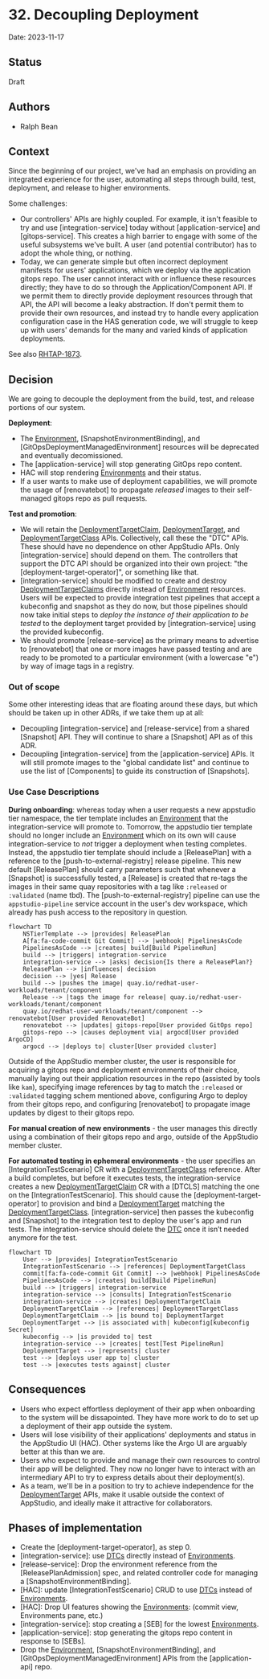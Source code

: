 # 32. Decoupling Deployment

Date: 2023-11-17

## Status

Draft

## Authors

* Ralph Bean

## Context

Since the beginning of our project, we've had an emphasis on providing an integrated experience for
the user, automating all steps through build, test, deployment, and release to higher environments.

Some challenges:

- Our controllers' APIs are highly coupled. For example, it isn't feasible to try and use
  [integration-service] today without [application-service] and [gitops-service]. This creates
  a high barrier to engage with some of the useful subsystems we've built. A user (and potential
  contributor) has to adopt the whole thing, or nothing.
- Today, we can generate simple but often incorrect deployment manifests for users' applications,
  which we deploy via the application gitops repo. The user cannot interact with or influence these
  resources directly; they have to do so through the Application/Component API. If we permit them to
  directly provide deployment resources through that API, the API will become a leaky abstraction.
  If don't permit them to provide their own resources, and instead try to handle every application
  configuration case in the HAS generation code, we will struggle to keep up with users' demands for
  the many and varied kinds of application deployments.

See also [RHTAP-1873](https://issues.redhat.com/browse/RHTAP-1873).

## Decision

We are going to decouple the deployment from the build, test, and release portions of our system.

**Deployment**:

- The [Environment], [SnapshotEnvironmentBinding], and [GitOpsDeploymentManagedEnvironment]
  resources will be deprecated and eventually decomissioned.
- The [application-service] will stop generating GitOps repo content.
- HAC will stop rendering [Environments] and their status.
- If a user wants to make use of deployment capabilities, we will promote the usage of [renovatebot]
  to propagate _released_ images to their self-managed gitops repo as pull requests.

**Test and promotion**:

- We will retain the [DeploymentTargetClaim], [DeploymentTarget], and [DeploymentTargetClass] APIs.
  Collectively, call these the "DTC" APIs. These should have no dependence on other AppStudio APIs.
  Only [integration-service] should depend on them. The controllers that support the DTC API should
  be organized into their own project: "the [deployment-target-operator]", or something like that.
- [integration-service] should be modified to create and destroy [DeploymentTargetClaims] directly
  instead of [Environment] resources. Users will be expected to provide integration test pipelines
  that accept a kubeconfig and snapshot as they do now, but those pipelines should now take initial
  steps to *deploy the instance of their application to be tested* to the deployment target provided
  by [integration-service] using the provided kubeconfig.
- We should promote [release-service] as the primary means to advertise to [renovatebot] that one or
  more images have passed testing and are ready to be promoted to a particular environment (with
  a lowercase "e") by way of image tags in a registry.

### Out of scope

Some other interesting ideas that are floating around these days, but which should be taken up in
other ADRs, if we take them up at all:

- Decoupling [integration-service] and [release-service] from a shared [Snapshot] API. They will
  continue to share a [Snapshot] API as of this ADR.
- Decoupling [integration-service] from the [application-service] APIs. It will still promote images
  to the "global candidate list" and continue to use the list of [Components] to guide its
  construction of [Snapshots].

### Use Case Descriptions

**During onboarding**: whereas today when a user requests a new appstudio tier namespace, the tier
template includes an [Environment] that the integration-service will promote to. Tomorrow, the
appstudio tier template should no longer include an [Environment] which on its own will cause
integration-service to _not_ trigger a deployment when testing completes. Instead, the appstudio
tier template should include a [ReleasePlan] with a reference to the [push-to-external-registry]
release pipeline. This new default [ReleasePlan] should carry parameters such that whenever
a [Snapshot] is successfully tested, a [Release] is created that re-tags the images in their same
quay repositories with a tag like `:released` or `:validated` (name tbd). The
[push-to-external-registry] pipeline can use the `appstudio-pipeline` service account in the user's
dev workspace, which already has push access to the repository in question.

```mermaid
flowchart TD
    NSTierTemplate --> |provides| ReleasePlan
    A[fa:fa-code-commit Git Commit] --> |webhook| PipelinesAsCode
    PipelinesAsCode --> |creates| build[Build PipelineRun]
    build --> |triggers| integration-service
    integration-service --> |asks| decision{Is there a ReleasePlan?}
    ReleasePlan --> |influences| decision
    decision --> |yes| Release
    build --> |pushes the image| quay.io/redhat-user-workloads/tenant/component
    Release --> |tags the image for release| quay.io/redhat-user-workloads/tenant/component
    quay.io/redhat-user-workloads/tenant/component --> renovatebot[User provided RenovateBot]
    renovatebot --> |updates| gitops-repo[User provided GitOps repo]
    gitops-repo --> |causes deployment via| argocd[User provided ArgoCD]
    argocd --> |deploys to| cluster[User provided cluster]
```

Outside of the AppStudio member cluster, the user is responsible for acquiring a gitops repo and
deployment environments of their choice, manually laying out their application resources in the repo
(assisted by tools like `kam`), specifying image references by tag to match the `:released` or
`:validated` tagging schem mentioned above, configuring Argo to deploy from their gitops repo, and
configuring [renovatebot] to propagate image updates by digest to their gitops repo.

**For manual creation of new environments** - the user manages this directly using a combination of
their gitops repo and argo, outside of the AppStudio member cluster.

**For automated testing in ephemeral environments** - the user specifies an
[IntegrationTestScenario] CR with a [DeploymentTargetClass] reference. After a build completes, but
before it executes tests, the integration-service creates a new [DeploymentTargetClaim] CR with
a [DTCLS] matching the one on the [IntegrationTestScenario]. This should cause the
[deployment-target-operator] to provision and bind a [DeploymentTarget] matching the
[DeploymentTargetClass]. [integration-service] then passes the kubeconfig and [Snapshot] to the
integration test to deploy the user's app and run tests.  The integration-service should delete the
[DTC] once it isn’t needed anymore for the test.

```mermaid
flowchart TD
    User --> |provides| IntegrationTestScenario
    IntegrationTestScenario --> |references| DeploymentTargetClass
    commit[fa:fa-code-commit Git Commit] --> |webhook| PipelinesAsCode
    PipelinesAsCode --> |creates| build[Build PipelineRun]
    build --> |triggers| integration-service
    integration-service --> |consults| IntegrationTestScenario
    integration-service --> |creates| DeploymentTargetClaim
    DeploymentTargetClaim --> |references| DeploymentTargetClass
    DeploymentTargetClaim --> |is bound to| DeploymentTarget
    DeploymentTarget --> |is associated with| kubeconfig[kubeconfig Secret]
    kubeconfig --> |is provided to| test
    integration-service --> |creates| test[Test PipelineRun]
    DeploymentTarget --> |represents| cluster
    test --> |deploys user app to| cluster
    test --> |executes tests against| cluster
```

## Consequences

- Users who expect effortless deployment of their app when onboarding to the system will be
  dissapointed. They have more work to do to set up a deployment of their app outside the system.
- Users will lose visibility of their applications' deployments and status in the AppStudio UI
  (HAC). Other systems like the Argo UI are arguably better at this than we are.
- Users who expect to provide and manage their own resources to control their app will be delighted.
  They now no longer have to interact with an intermediary API to try to express details about their
  deployment(s).
- As a team, we'll be in a position to try to achieve independence for the [DeploymentTarget] APIs,
  make it usable outside the context of AppStudio, and ideally make it attractive for collaborators.

## Phases of implementation

- Create the [deployment-target-operator], as step 0.
- [integration-service]: use [DTCs] directly instead of [Environments].
- [release-service]: Drop the environment reference from the [ReleasePlanAdmission] spec, and
  related controller code for managing a [SnapshotEnvironmentBinding].
- [HAC]: update [IntegrationTestScenario] CRUD to use [DTCs] instead of [Environments].
- [HAC]: Drop UI features showing the [Environments]: (commit view, Environments pane, etc.)
- [integration-service]: stop creating a [SEB] for the lowest [Environments].
- [application-service]: stop generating the gitops repo content in response to [SEBs].
- Drop the [Environment], [SnapshotEnvironmentBinding], and [GitOpsDeploymentManagedEnvironment]
  APIs from the [application-api] repo.

[Environment]: ../ref/application-environment-api.md#environment
[Environments]: ../ref/application-environment-api.md#environment
[DT]: ../ref/application-environment-api.md#deploymenttarget
[DTs]: ../ref/application-environment-api.md#deploymenttarget
[DeploymentTarget]: ../ref/application-environment-api.md#deploymenttarget
[DeploymentTargets]: ../ref/application-environment-api.md#deploymenttarget
[DTC]: ../ref/application-environment-api.md#deploymenttargetclaim
[DTCs]: ../ref/application-environment-api.md#deploymenttargetclaim
[DeploymentTargetClaim]: ../ref/application-environment-api.md#deploymenttargetclaim
[DeploymentTargetClaims]: ../ref/application-environment-api.md#deploymenttargetclaim
[DeploymentTargetClass]: ../ref/application-environment-api.md#deploymenttargetclass
[DeploymentTargetClasses]: ../ref/application-environment-api.md#deploymenttargetclass
